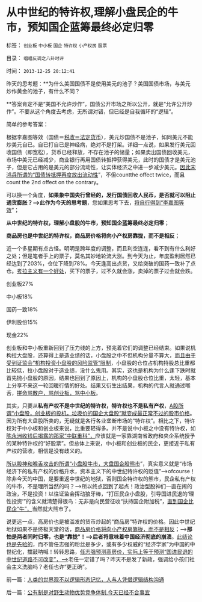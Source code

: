 # 从中世纪的特许权,理解小盘民企的牛市，预知国企蓝筹最终必定归零

标签： `创业板` `中小板` `国企` `特许权` `小产权房` `股票` 

目录： `唱唱反调之八卦时评`

时间： `2013-12-25 20:12:41`

昨天的思考题：**为什么美国国债不是使用美元的池子？美国国债市场，与美元炒作黄金的池子，有什么不同？

**答案肯定不是“美国不允许炒作”，国债公开市场之所以公开，就是“允许公开炒作”。不要从这个角度去考虑，无所谓对错，但已经是自我循环的“逻辑”。

简单的参考答案：

根据李嘉图等效（国债＝[税收＝法定货币](../../../2012/11/7/信用经营商的信用产品，政府的法定货币.md)），美元炒国债不是池子，如同美元不能炒美元自已。自已打自已是神经病，绝对不是打架。详细一点说，如果发行美元回收国债（即宽松），货币已经释放，不存在池子的储量；如果卖出国债回收美元，市场中美元已经减少，商业银行再用国债转抵押获得美元，此时的国债才是美元池子，但是它占用的是美元的部分流动性，让实体经济之中进一步减少美元。[因此宋鸿兵所谓的“国债转抵押再度放出流动性](../../../2013/12/23/宋鸿兵和叶檀等，在美元QE里装逼的荒谬.md)”，不但countthe offect twice，而且count the 2nd offect on the contrary。

可以换一个角度，**如果象中国央行曾经的，发行国债回收人民币，是否就可以阻止通货膨胀？——>此作为今天的思考题**，您如果思考下去，[将自行得到“李嘉图等效](../../../2012/6/11/“内耗拉动增长”的三驾马车和欧洲的国企.md)”；

**从中世纪的特许权，理解小盘股的牛市，预知国企蓝筹最终必定归零**；

**商品房也是中世纪的特许权，商品房价格将向小产权房靠拢，而不是相反**；

近一个多星期有点古怪。明明是跨年度的调整，而且利空连连，看不到有什么利好之处；但是笔者手上的票子，莫名其妙地轮流大涨。到今天为止，年度盈利居然已经达到了203%，仓位下降到78%。今天逢高出点货，又给突破的国药一致补了点仓。[考拉主义有一个好处](../../../2009/11/5/考拉主义炒股和张五常的“学术”和利益.md)，买下的票子，过不久就会涨，卖掉的票子过会就会跌。

创业板27%

中小板18%

国药一致18%

伊利股份15%

现金22%

创业板和中小板重新回到了压力线的上方，预兆着它们的调整已经结束。如果说机构拉大盘股，还算得上是造业绩的话，小盘股之中不但机构分量不算大，[而且由于受到证监会“机构投资小盘股的风险监管”限制](../../../2012/4/24/强盗逻辑正在制造空前的金融危机和经济危机.md)，小盘股的仓位占机构持股总比重都比较低，拉小盘股对于造业绩，没什么鬼用。其实，这也是机构为什么逢下跌时就首先抛小盘股的原因，结果也回到了原因上，机构的小盘股仓位比重，太轻，基本上分享不来这一轮回暖行情的好处。结果又衍生出结果，机构的代言人就通过喉舌，[拼命骂散户，骂创业板，骂中小板](../../../2010/7/1/股评家骂散户，骂市场经济，骂创业板，骂买卖自愿.md)。

其实，只要从**私有产权不是中世纪的特许权，特许权也不是私有产权**，[A股所谓“小盘股，创业板的投机，垃圾价的国企大盘股”就变成最正常不过的股市价格](../../../2013/12/24/理解“资本”概念，及其被社会主义者的偷换.md)。因为所有大盘股所卖的，无疑就是各行各业垄断市场的“特许权”。相比之下，特许权对于中小板和创业板来说，比重要轻得多。并不是说中小板之中没有特许权，如[陈永洲收钱后揭露的那家“中联重科”，](../../../2013/11/6/陈永洲案的民粹公知的落井下石的道德.md)应该就是一家靠湖南省政府和央企系统授予的某种特许权的“好股票”。但总体上来说，中小板和创业板的民企，更接近于私有产权的营收，相信是没有歧义的。

[所以股神和喉舌攻击的所谓“小盘股牛市，大盘国企股熊市](../../../2012/8/28/损人不利已的愚暴贱民.md)”，真实意义就是“市场经济下的私有产权的价格升水，资本主义下的中世纪特许权的贬值”——>ofcourse！除非今天的中国，是要重返中世纪的地狱，否则国企特许权的熊市，民企私有产权的牛市，不是理所当然的吗？——>所以终点回到了起点！政治型股神们一直在闹的政治，不是投资！以往证监会挥动狼牙棒，“打压民企小盘股，引导国进民退的‘理性投资’”的含义就清楚得很鸟：无非是向民营征收“扶持国企附加税”，[直到国企比民企“牛”，](../../../2007/9/1/蓝筹泡沫比垃圾泡沫危害大.md)当然就大熊市了。

说更远一点，高房价也是被滥发的货币炒起的“商品房”特许权的价格。因此中世纪地狱如果不是终极天堂的话，[商品房价格将向小产权房靠拢，而不是相反](../../../2013/11/25/小产权房是完整的私有产权,及“特权，物权，财产权，使用权，……”.md)；——>**那怕是两者同时归零，也是“靠拢”！——>后者将意味着中国经济彻底的崩溃**。[此结论也是先验的](../../../2013/11/23/商品房＝小产权房＋特许权税.md)，而不管任志强的粉丝是多少，或有多少权威的“经济学家”为中国的中世纪化，擂鼓呐喊！转转思路，[任志强预测高房价，实际上等于预测“国进民退的中世纪道路不可改变”，——>](../../../2013/12/9/理解中世纪，理解任志强，理解蓝筹股，理解创业板.md)老任一定错了吗？昨天不是发了新政，强调给小孩们社会主义洗脑吗？老任也许“更正确”。



前一篇：[人类的世界观不以逻辑形态记忆，人与人凭借逻辑结构沟通](../../../2013/12/25/人类的世界观不以逻辑形态记忆，人与人凭借逻辑结构沟通.md)

后一篇：[公有制是对野生动物优势竞争体制,今天已经不合事宜](../../../2013/12/26/公有制是对野生动物优势竞争体制,今天已经不合事宜.md)